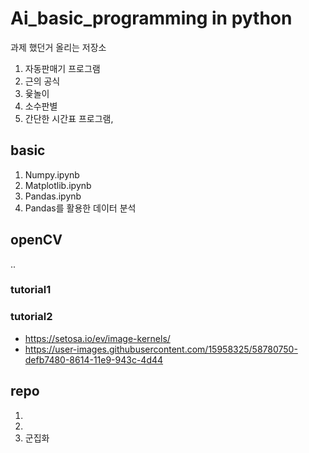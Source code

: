 # Ai_basic_programming in python

과제 했던거 올리는 저장소

1. 자동판매기 프로그램
2. 근의 공식
3. 윷놀이
4. 소수판별 
5. 간단한 시간표 프로그램, 


## basic

1. Numpy.ipynb
2. Matplotlib.ipynb
3. Pandas.ipynb
4. Pandas를 활용한 데이터 분석


## openCV
.. 
### tutorial1

### tutorial2
* https://setosa.io/ev/image-kernels/
* https://user-images.githubusercontent.com/15958325/58780750-defb7480-8614-11e9-943c-4d44
## repo

1.
2.
3. 군집화
